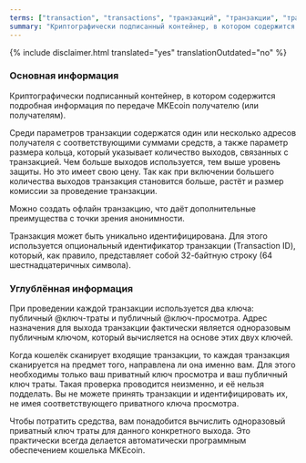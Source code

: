 ```yaml
---
terms: ["transaction", "transactions", "транзакций", "транзакции", "транзакция"]
summary: "Криптографически подписанный контейнер, в котором содержится подробная информация по передаче MKEcoin получателю (или получателям)."
---
```


{% include disclaimer.html translated="yes" translationOutdated="no" %}
### Основная информация

Криптографически подписанный контейнер, в котором содержится подробная информация по передаче MKEcoin получателю (или получателям).

Среди параметров транзакции содержатся один или несколько адресов получателя с соответствующими суммами средств, а также параметр размера кольца, который указывает количество выходов, связанных с транзакцией. Чем больше выходов используется, тем выше уровень защиты. Но это имеет свою цену. Так как при включении большего количества выходов транзакция становится больше, растёт и размер комиссии за проведение транзакции.

Можно создать офлайн транзакцию, что даёт дополнительные преимущества с точки зрения анонимности.

Транзакция может быть уникально идентифицирована. Для этого используется опциональный идентификатор транзакции (Transaction ID), который, как правило, представляет собой 32-байтную строку (64 шестнадцатеричных символа).

### Углублённая информация
При проведении каждой транзакции используется два ключа: публичный @ключ-траты и публичный @ключ-просмотра. Адрес назначения для выхода транзакции фактически является одноразовым публичным ключом, который вычисляется на основе этих двух ключей.

Когда кошелёк сканирует входящие транзакции, то каждая транзакция сканируется на предмет того, направлена ли она именно вам. Для этого необходимы только ваш приватный ключ просмотра и ваш публичный ключ траты. Такая проверка проводится неизменно, и её нельзя подделать. Вы не можете принять транзакции и идентифицировать их, не имея соответствующего приватного ключа просмотра.

Чтобы потратить средства, вам понадобится вычислить одноразовый приватный ключ траты для данного конкретного выхода. Это практически всегда делается автоматически программным обеспечением кошелька MKEcoin.
